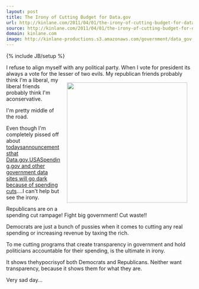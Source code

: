 ```yaml
---
layout: post
title: The Irony of Cutting Budget for Data.gov
url: http://kinlane.com/2011/04/01/the-irony-of-cutting-budget-for-data-gov/
source: http://kinlane.com/2011/04/01/the-irony-of-cutting-budget-for-data-gov/
domain: kinlane.com
image: http://kinlane-productions.s3.amazonaws.com/government/data_gov.jpg
---
```

{% include JB/setup %}<p>I refuse to align myself with any political party. When I vote for president its always a vote for the lesser of two evils.
<img style="padding: 15px;" src="http://kinlane-productions.s3.amazonaws.com/government/data_gov.jpg" alt="" width="325" align="right" />
My republican friends probably think I'm a liberal, my liberal friends probably think I'm aconservative.<p></p>
I'm pretty middle of the road.<p></p>
Even though I'm completely pissed off about<a href="http://sunlightfoundation.com/blog/2011/03/31/budget-technopocalypse-deepens-transparency-sites-will-go-dark-in-a-few-months/"> todaysannouncementsthat Data.gov,USASpending.gov and other government data sites will go dark because of spending cuts</a>....I can't help but see the irony.<p></p>
Republicans are on a spending cut rampage! Fight big government! Cut waste!!<p></p>
Democrats are just a bunch of pussies when it comes to cutting any real spending or increasing revenue by taxing the rich.<p></p>
To me cutting programs that create transparency in government and hold politicians accountable for their spending, is the ultimate in irony.<p></p>
It shows thehypocrisyof both Democrats and Republicans. Neither want transparency, because it shows them for what they are.<p></p>
Very sad day...</p>
